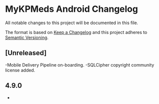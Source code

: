 # MyKPMeds Android Changelog

All notable changes to this project will be documented in this file.

The format is based on [Keep a Changelog](http://keepachangelog.com/en/1.0.0/)
and this project adheres to [Semantic Versioning](http://semver.org/spec/v2.0.0.html).

## [Unreleased]

-Mobile Delivery Pipeline on-boarding.
-SQLCipher copyright community license added.

## 4.9.0

- 

